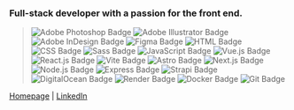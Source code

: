 ### Full-stack developer with a passion for the front end.

> ![Adobe Photoshop Badge](https://img.shields.io/badge/Photoshop-31A8FF?logo=adobephotoshop&logoColor=fff&style=flat-square) 
> ![Adobe Illustrator Badge](https://img.shields.io/badge/Illustrator-FF9A00?logo=adobeillustrator&logoColor=fff&style=flat-square)
> ![Adobe InDesign Badge](https://img.shields.io/badge/InDesign-FF3366?logo=adobeindesign&logoColor=fff&style=flat-square)
> ![Figma Badge](https://img.shields.io/badge/Figma-F24E1E?logo=figma&logoColor=fff&style=flat-square) 
> ![HTML Badge](https://img.shields.io/badge/HTML-E34F26?logo=html5&logoColor=fff&style=flat-square) 
> ![CSS Badge](https://img.shields.io/badge/CSS-1572B6?logo=css3&logoColor=fff&style=flat-square)
> ![Sass Badge](https://img.shields.io/badge/Sass-C69?logo=sass&logoColor=fff&style=flat-square)
> ![JavaScript Badge](https://img.shields.io/badge/JavaScript-F7DF1E?logo=javascript&logoColor=000&style=flat-square)
> ![Vue.js Badge](https://img.shields.io/badge/Vue.js-4FC08D?logo=vuedotjs&logoColor=fff&style=flat-square)
> ![React.js Badge](https://img.shields.io/badge/React.js-61DAFB?logo=react&logoColor=000&style=flat-square)
> ![Vite Badge](https://img.shields.io/badge/Vite-646CFF?logo=vite&logoColor=fff&style=flat-square)
> ![Astro Badge](https://img.shields.io/badge/Astro-BC52EE?logo=astro&logoColor=fff&style=flat-square)
> ![Next.js Badge](https://img.shields.io/badge/Next.js-000000?logo=nextdotjs&logoColor=fff&style=flat-square)
> ![Node.js Badge](https://img.shields.io/badge/Node.js-393?logo=nodedotjs&logoColor=fff&style=flat-square)
> ![Express Badge](https://img.shields.io/badge/Express-000?logo=express&logoColor=fff&style=flat-square)
> ![Strapi Badge](https://img.shields.io/badge/Strapi-2F2E8B?logo=strapi&logoColor=fff&style=flat-square)
> ![DigitalOcean Badge](https://img.shields.io/badge/DigitalOcean-0080FF?logo=digitalocean&logoColor=fff&style=flat-square)
> ![Render Badge](https://img.shields.io/badge/Render-46E3B7?logo=render&logoColor=fff&style=flat-square)
> ![Docker Badge](https://img.shields.io/badge/Docker-2496ED?logo=docker&logoColor=fff&style=flat-square)
> ![Git Badge](https://img.shields.io/badge/Git-F05032?logo=git&logoColor=fff&style=flat-square)

[Homepage](https://ginazampino.com/) | [LinkedIn](https://www.linkedin.com/in/ginazampino/)
